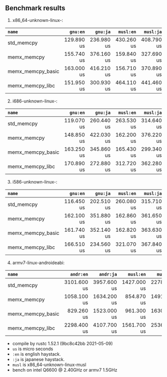 ## Benchmark results

  1. x86_64-unknown-linux-:

|         `name`          |  `gnu:en`   |  `gnu:ja`   |  `musl:en`  |  `musl:ja`  |
|:------------------------|------------:|------------:|------------:|------------:|
| std_memcpy              |  129.890 us |  236.980 us |  430.260 us |  408.790 us |
| memx_memcpy             |  155.740 us |  376.160 us |  159.840 us |  327.690 us |
| memx_memcpy_basic       |  163.000 us |  416.210 us |  156.710 us |  370.890 us |
| memx_memcpy_libc        |  151.950 us |  300.930 us |  464.110 us |  441.460 us |

  2. i686-unknown-linux-:

|         `name`          |  `gnu:en`   |  `gnu:ja`   |  `musl:en`  |  `musl:ja`  |
|:------------------------|------------:|------------:|------------:|------------:|
| std_memcpy              |  119.070 us |  260.440 us |  263.530 us |  314.640 us |
| memx_memcpy             |  148.850 us |  422.030 us |  162.200 us |  376.220 us |
| memx_memcpy_basic       |  163.250 us |  345.860 us |  165.430 us |  299.340 us |
| memx_memcpy_libc        |  170.890 us |  272.880 us |  312.720 us |  362.280 us |

  3. i586-unknown-linux-:

|         `name`          |  `gnu:en`   |  `gnu:ja`   |  `musl:en`  |  `musl:ja`  |
|:------------------------|------------:|------------:|------------:|------------:|
| std_memcpy              |  116.450 us |  202.510 us |  260.080 us |  315.710 us |
| memx_memcpy             |  162.100 us |  351.880 us |  162.860 us |  361.650 us |
| memx_memcpy_basic       |  161.740 us |  352.140 us |  162.820 us |  363.630 us |
| memx_memcpy_libc        |  166.510 us |  234.560 us |  321.070 us |  367.840 us |

  4. armv7-linux-androideabi:

|         `name`          |  `andr:en`  |  `andr:ja`  |  `musl:en`  |  `musl:ja`  |
|:------------------------|------------:|------------:|------------:|------------:|
| std_memcpy              | 3101.600 us | 3957.600 us | 1427.000 us | 2278.100 us |
| memx_memcpy             | 1058.100 us | 1634.200 us |  854.870 us | 1491.200 us |
| memx_memcpy_basic       |  829.260 us | 1523.000 us |  961.300 us | 1630.600 us |
| memx_memcpy_libc        | 2298.400 us | 4107.700 us | 1561.700 us | 2536.300 us |


- compile by rustc 1.52.1 (9bc8c42bb 2021-05-09)
- `us` is micro seconds
- `:en` is english haystack.
- `:ja` is japanese haystack.
- `musl` is x86_64-unknown-linux-musl
- bench on intel Q6600 @ 2.40GHz or armv7 1.5GHz
